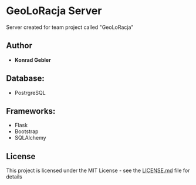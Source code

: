 # GeoLoRacja Server

Server created for team project called "GeoLoRacja"

## Author

- **Konrad Gebler**

## Database:

- PostrgreSQL

## Frameworks:

- Flask
- Bootstrap
- SQLAlchemy

## License

This project is licensed under the MIT License - see the [LICENSE.md](LICENSE.md) file for details
